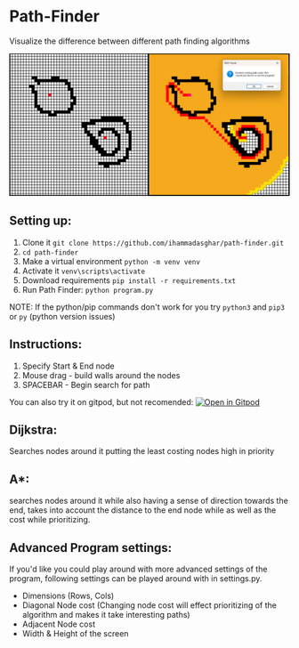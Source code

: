 # Path-Finder
Visualize the difference between different path finding algorithms

![screenshot](https://github.com/ihammadasghar/Path-Finder/blob/update-readme/screenshots/joint.png)

## Setting up:
1. Clone it `git clone https://github.com/ihammadasghar/path-finder.git`
2. `cd path-finder`
3. Make a virtual environment `python -m venv venv`
4. Activate it `venv\scripts\activate`
5. Download requirements `pip install -r requirements.txt`
6. Run Path Finder: `python program.py`

NOTE: If the python/pip commands don't work for you try `python3` and `pip3` or `py` (python version issues)
 
## Instructions:
1. Specify Start & End node
2. Mouse drag - build walls around the nodes
3. SPACEBAR - Begin search for path

You can also try it on gitpod, but not recomended: [![Open in Gitpod](https://gitpod.io/button/open-in-gitpod.svg)](https://gitpod.io/#https://github.com/ihammadasghar/Path-Finder)

## Dijkstra:
Searches nodes around it putting the least costing nodes high in priority
## A*:
searches nodes around it while also having a sense of direction towards the end, takes into account the distance to the end node while as well as the cost while prioritizing.

## Advanced Program settings:
If you'd like you could play around with more advanced settings of the program, following settings can be played around with in settings.py.
- Dimensions (Rows, Cols)
- Diagonal Node cost (Changing node cost will effect prioritizing of the algorithm and makes it take interesting paths)
- Adjacent Node cost
- Width & Height of the screen


